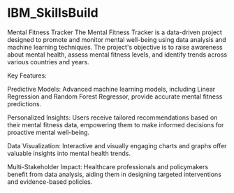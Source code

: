# IBM_SkillsBuild
Mental Fitness Tracker 
The Mental Fitness Tracker is a data-driven project designed to promote and monitor mental well-being using data analysis and machine learning techniques. The project's objective is to raise awareness about mental health, assess mental fitness levels, and identify trends across various countries and years.


Key Features:

Predictive Models: Advanced machine learning models, including Linear Regression and Random Forest Regressor, provide accurate mental fitness predictions.

Personalized Insights: Users receive tailored recommendations based on their mental fitness data, empowering them to make informed decisions for proactive mental well-being.

Data Visualization: Interactive and visually engaging charts and graphs offer valuable insights into mental health trends.

Multi-Stakeholder Impact: Healthcare professionals and policymakers benefit from data analysis, aiding them in designing targeted interventions and evidence-based policies.
